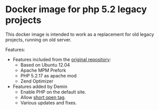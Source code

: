 # Docker image for php 5.2 legacy projects

This docker image is intended to work as a replacement for old legacy projects, running on old server.

Features:
* Features included from the [original repository](https://github.com/kuborgh/docker-php-5.2):
    * Based on Ubuntu 12.04
    * Apache MPM Prefork
    * PHP 5.2.17 as apache mod
    * Zend Optimizer
* Features added by Demin
    * Enable PHP on the default site.
    * Allow [short open tag](http://php.net/manual/en/ini.core.php#ini.short-open-tag).
    * Various updates and fixes.
